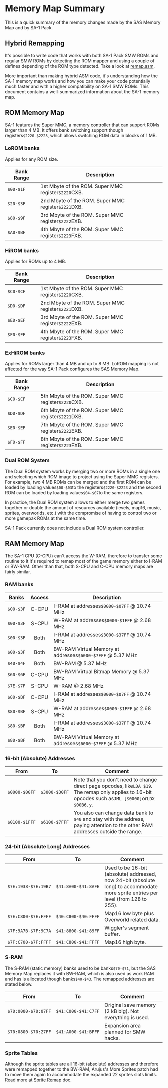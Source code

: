 # Memory Map Summary

This is a quick summary of the memory changes made by the SAS Memory Map and by SA-1 Pack.

## Hybrid Remapping
It's possible to write code that works with both SA-1 Pack SMW ROMs and regular SMW ROMs by detecting the ROM mapper and using a couple of defines depending of the ROM type detected. Take a look at [remap.asm](/remap.asm).

More important than making hybrid ASM code, it's understanding how the SA-1 memory map works and how you can make your code potentially much faster and with a higher compatibility on SA-1 SMW ROMs. This document contains a well-summarized information about the SA-1 memory map.

## ROM Memory Map
SA-1 features the Super MMC, a memory controller that can support ROMs larger than 4 MB. It offers bank switching support though registers`$2220-$2223`, which allows switching ROM data in blocks of 1 MB.

### LoROM banks
Applies for any ROM size.

Bank Range | Description
-----------|-------------
`$00-$1F`|1st Mbyte of the ROM. Super MMC register`$2220`CXB.
`$20-$3F`|2nd Mbyte of the ROM. Super MMC register`$2221`DXB.
`$80-$9F`|3rd Mbyte of the ROM. Super MMC register`$2222`EXB.
`$A0-$BF`|4th Mbyte of the ROM. Super MMC register`$2223`FXB.

### HiROM banks
Applies for ROMs up to 4 MB.

Bank Range | Description
-----------|-------------
`$C0-$CF`|1st Mbyte of the ROM. Super MMC register`$2220`CXB.
`$D0-$DF`|2nd Mbyte of the ROM. Super MMC register`$2221`DXB.
`$E0-$EF`|3rd Mbyte of the ROM. Super MMC register`$2222`EXB.
`$F0-$FF`|4th Mbyte of the ROM. Super MMC register`$2223`FXB.

### ExHiROM banks
Applies for ROMs larger than 4 MB and up to 8 MB. LoROM mapping is not affected for the way SA-1 Pack configures the SAS Memory Map.

Bank Range | Description
-----------|-------------
`$C0-$CF`|5th Mbyte of the ROM. Super MMC register`$2220`CXB.
`$D0-$DF`|6th Mbyte of the ROM. Super MMC register`$2221`DXB.
`$E0-$EF`|7th Mbyte of the ROM. Super MMC register`$2222`EXB.
`$F0-$FF`|8th Mbyte of the ROM. Super MMC register`$2223`FXB.

### Dual ROM System
The Dual ROM system works by merging two or more ROMs in a single one and selecting which ROM image to project using the Super MMC registers. For example, two 4 MB ROMs can be merged and the first ROM can be loaded by loading values`$00-$03`to the registers`$2220-$2223` and the second ROM can be loaded by loading values`$04-$07`to the same registers.

In practice, the Dual ROM system allows to either merge two games together or double the amount of resources available (levels, map16, music, sprites, overworlds, etc.) with the compromise of having to control two or more gamepak ROMs at the same time.

SA-1 Pack currently does not include a Dual ROM system controller.

## RAM Memory Map
The SA-1 CPU (C-CPU) can't access the W-RAM, therefore to transfer some routine to it it's required to remap most of the game memory either to I-RAM or BW-RAM. Other than that, both S-CPU and C-CPU memory maps are fairly similar.

### RAM banks
Banks    | Access | Description
:-------:|:------:|-------------
`$00-$3F`| C-CPU  | I-RAM at addresses`$0000-$07FF` @ 10.74 MHz
`$00-$3F`| S-CPU  | W-RAM at addresses`$0000-$1FFF` @ 2.68 MHz
`$00-$3F`| Both   | I-RAM at addresses`$3000-$37FF` @ 10.74 MHz
`$00-$3F`| Both   | BW-RAM Virtual Memory at addresses`$6000-$7FFF` @ 5.37 MHz
`$40-$4F`| Both   | BW-RAM @ 5.37 MHz
`$60-$6F`| C-CPU  | BW-RAM Virtual Bitmap Memory @ 5.37 MHz
`$7E-$7F`| S-CPU  | W-RAM @ 2.68 MHz
`$80-$BF`| C-CPU  | I-RAM at addresses`$0000-$07FF` @ 10.74 MHz
`$80-$BF`| S-CPU  | W-RAM at addresses`$0000-$1FFF` @ 2.68 MHz
`$80-$BF`| Both   | I-RAM at addresses`$3000-$37FF` @ 10.74 MHz
`$80-$BF`| Both   | BW-RAM Virtual Memory at addresses`$6000-$7FFF` @ 5.37 MHz

### 16-bit (Absolute) Addresses

From | To | Comment
:---:|:--:|---------
`$0000-$00FF`|`$3000-$30FF`| Note that you don't need to change direct page opcodes, like`LDA $19`. The remap only applies to 16-bit opcodes such as`JML [$0000]`or`LDX $00B6,y`.
`$0100-$1FFF`|`$6100-$7FFF`|You also can change data bank to `$40` and stay with the address, paying attention to the other RAM addresses outside the range.

### 24-bit (Absolute Long) Addresses

From               | To                | Comment
:-----------------:|:-----------------:|---------
`$7E:1938-$7E:19B7`|`$41:8A00-$41:8AFE`| Used to be 16-bit (absolute) addressed, now 24-bit (absolute long) to accommodate more sprite entries per level (from 128 to 255).
`$7E:C800-$7E:FFFF`|`$40:C800-$40:FFFF`| Map16 low byte plus Overworld related data.
`$7F:9A7B-$7F:9C7A`|`$41:8800-$41:89FF`| Wiggler's segment buffer.
`$7F:C700-$7F:FFFF`|`$41:C800-$41:FFFF`| Map16 high byte.

### S-RAM
The S-RAM (static memory) banks used to be banks`$70-$71`, but the SAS Memory Map replaces it with BW-RAM, which is also used as work RAM and has is allocated though banks`$40-$43`. The remapped addresses are stated below.

From               | To                | Comment
:-----------------:|:-----------------:|---------
`$70:0000-$70:07FF`|`$41:C000-$41:C7FF`| Original save memory (2 kB big). Not everything is used.
`$70:0800-$70:27FF`|`$41:A000-$41:BFFF`| Expansion area planned for SMW hacks.


### Sprite Tables
Although the sprite tables are all 16-bit (absolute) addresses and therefore were remapped together to the BW-RAM, Arujus's More Sprites patch had to move them again to accommodate the expanded 22 sprites slots limits. Read more at [Sprite Remap](/Sprite-Remap.md) doc.